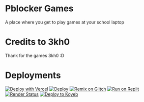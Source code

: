 # Pblocker Games
A place where you get to play games at your school laptop


# Credits to 3kh0
Thank for the games 3kh0 :D


# Deployments 
[![Deploy with Vercel](https://vercel.com/button)](https://vercel.com/import/project?template=https://github.com/XDevMan1/pblocker-games)
[![Deploy](https://www.herokucdn.com/deploy/button.svg)](https://heroku.com/deploy?template=https://github.com/XDevMan1/pblocker-games)
[![Remix on Glitch](https://img.shields.io/badge/glitch-remix-yellow.svg)](https://glitch.com/edit/#!/remix/XDevMan1-pblocker-games)
[![Run on Replit](https://repl.it/badge/github/XDevMan1/pblocker-games)](https://repl.it/github/XDevMan1/pblocker-games)
[![Render Status](https://render.com/badges/repo.svg)](https://render.com/deploy)
[![Deploy to Koyeb](https://www.koyeb.com/assets/svg/button-blue.svg)](https://app.koyeb.com/deploy?repository=https://github.com/XDevMan1/pblocker-games)
